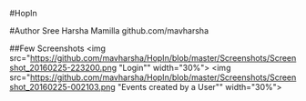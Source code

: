 #HopIn

#Author
Sree Harsha Mamilla
github.com/mavharsha

##Few Screenshots
<img src="https://github.com/mavharsha/HopIn/blob/master/Screenshots/Screenshot_20160225-223200.png "Login"" width="30%"></img> <img src="https://github.com/mavharsha/HopIn/blob/master/Screenshots/Screenshot_20160225-002103.png "Events created by a User"" width="30%"></img> 